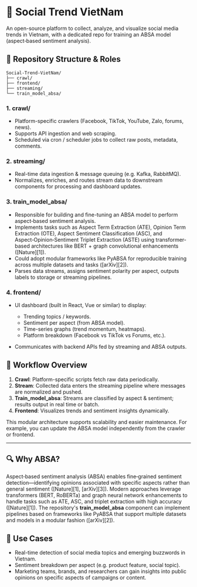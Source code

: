 # 🚀 Social Trend VietNam 

An open-source platform to collect, analyze, and visualize social media trends in Vietnam, with a dedicated repo for training an ABSA model (aspect‑based sentiment analysis).


## 📂 Repository Structure & Roles

```
Social‑Trend‑VietNam/
├── crawl/
├── frontend/
├── streaming/
└── train_model_absa/
```

### 1. **crawl/**

* Platform-specific crawlers (Facebook, TikTok, YouTube, Zalo, forums, news).
* Supports API ingestion and web scraping.
* Scheduled via cron / scheduler jobs to collect raw posts, metadata, comments.

### 2. **streaming/**

* Real-time data ingestion & message queuing (e.g. Kafka, RabbitMQ).
* Normalizes, enriches, and routes stream data to downstream components for processing and dashboard updates.

### 3. **train\_model\_absa/**

* Responsible for building and fine-tuning an ABSA model to perform aspect‑based sentiment analysis.
* Implements tasks such as Aspect Term Extraction (ATE), Opinion Term Extraction (OTE), Aspect Sentiment Classification (ASC), and Aspect‑Opinion‑Sentiment Triplet Extraction (ASTE) using transformer-based architectures like BERT + graph convolutional enhancements ([Nature][1]).
* Could adopt modular frameworks like PyABSA for reproducible training across multiple datasets and tasks ([arXiv][2]).
* Parses data streams, assigns sentiment polarity per aspect, outputs labels to storage or streaming pipelines.

### 4. **frontend/**

* UI dashboard (built in React, Vue or similar) to display:

  * Trending topics / keywords.
  * Sentiment per aspect (from ABSA model).
  * Time-series graphs (trend momentum, heatmaps).
  * Platform breakdown (Facebook vs TikTok vs Forums, etc.).
* Communicates with backend APIs fed by streaming and ABSA outputs.

## 🧠 Workflow Overview

1. **Crawl**: Platform-specific scripts fetch raw data periodically.
2. **Stream**: Collected data enters the streaming pipeline where messages are normalized and pushed.
3. **Train\_model\_absa**: Streams are classified by aspect & sentiment; results output in real time or batch.
4. **Frontend**: Visualizes trends and sentiment insights dynamically.

This modular architecture supports scalability and easier maintenance. For example, you can update the ABSA model independently from the crawler or frontend.

---

## 🔍 Why ABSA?

Aspect‑based sentiment analysis (ABSA) enables fine‑grained sentiment detection—identifying opinions associated with specific aspects rather than general sentiment ([Nature][1], [arXiv][3]). Modern approaches leverage transformers (BERT, RoBERTa) and graph neural network enhancements to handle tasks such as ATE, ASC, and triplet extraction with high accuracy ([Nature][1]).
The repository's **train\_model\_absa** component can implement pipelines based on frameworks like PyABSA that support multiple datasets and models in a modular fashion ([arXiv][2]).

## 📌 Use Cases

* Real-time detection of social media topics and emerging buzzwords in Vietnam.
* Sentiment breakdown per aspect (e.g. product feature, social topic).
* Marketing teams, brands, and researchers can gain insights into public opinions on specific aspects of campaigns or content.